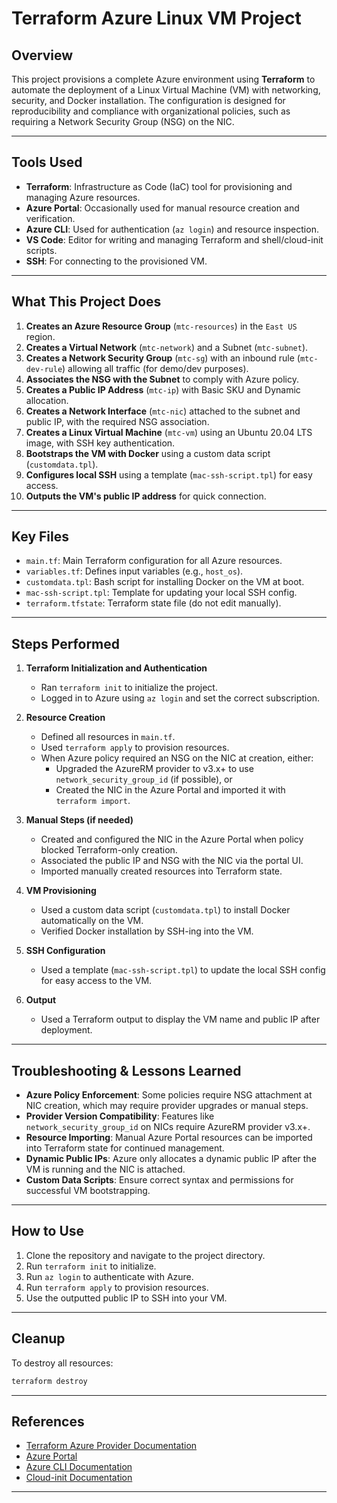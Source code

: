 # Terraform Azure Linux VM Project

## Overview

This project provisions a complete Azure environment using **Terraform** to automate the deployment of a Linux Virtual Machine (VM) with networking, security, and Docker installation. The configuration is designed for reproducibility and compliance with organizational policies, such as requiring a Network Security Group (NSG) on the NIC.

---

## Tools Used

- **Terraform**: Infrastructure as Code (IaC) tool for provisioning and managing Azure resources.
- **Azure Portal**: Occasionally used for manual resource creation and verification.
- **Azure CLI**: Used for authentication (`az login`) and resource inspection.
- **VS Code**: Editor for writing and managing Terraform and shell/cloud-init scripts.
- **SSH**: For connecting to the provisioned VM.

---

## What This Project Does

1. **Creates an Azure Resource Group** (`mtc-resources`) in the `East US` region.
2. **Creates a Virtual Network** (`mtc-network`) and a Subnet (`mtc-subnet`).
3. **Creates a Network Security Group** (`mtc-sg`) with an inbound rule (`mtc-dev-rule`) allowing all traffic (for demo/dev purposes).
4. **Associates the NSG with the Subnet** to comply with Azure policy.
5. **Creates a Public IP Address** (`mtc-ip`) with Basic SKU and Dynamic allocation.
6. **Creates a Network Interface** (`mtc-nic`) attached to the subnet and public IP, with the required NSG association.
7. **Creates a Linux Virtual Machine** (`mtc-vm`) using an Ubuntu 20.04 LTS image, with SSH key authentication.
8. **Bootstraps the VM with Docker** using a custom data script (`customdata.tpl`).
9. **Configures local SSH** using a template (`mac-ssh-script.tpl`) for easy access.
10. **Outputs the VM's public IP address** for quick connection.

---

## Key Files

- `main.tf`: Main Terraform configuration for all Azure resources.
- `variables.tf`: Defines input variables (e.g., `host_os`).
- `customdata.tpl`: Bash script for installing Docker on the VM at boot.
- `mac-ssh-script.tpl`: Template for updating your local SSH config.
- `terraform.tfstate`: Terraform state file (do not edit manually).

---

## Steps Performed

1. **Terraform Initialization and Authentication**
   - Ran `terraform init` to initialize the project.
   - Logged in to Azure using `az login` and set the correct subscription.

2. **Resource Creation**
   - Defined all resources in `main.tf`.
   - Used `terraform apply` to provision resources.
   - When Azure policy required an NSG on the NIC at creation, either:
     - Upgraded the AzureRM provider to v3.x+ to use `network_security_group_id` (if possible), or
     - Created the NIC in the Azure Portal and imported it with `terraform import`.

3. **Manual Steps (if needed)**
   - Created and configured the NIC in the Azure Portal when policy blocked Terraform-only creation.
   - Associated the public IP and NSG with the NIC via the portal UI.
   - Imported manually created resources into Terraform state.

4. **VM Provisioning**
   - Used a custom data script (`customdata.tpl`) to install Docker automatically on the VM.
   - Verified Docker installation by SSH-ing into the VM.

5. **SSH Configuration**
   - Used a template (`mac-ssh-script.tpl`) to update the local SSH config for easy access to the VM.

6. **Output**
   - Used a Terraform output to display the VM name and public IP after deployment.

---

## Troubleshooting & Lessons Learned

- **Azure Policy Enforcement**: Some policies require NSG attachment at NIC creation, which may require provider upgrades or manual steps.
- **Provider Version Compatibility**: Features like `network_security_group_id` on NICs require AzureRM provider v3.x+.
- **Resource Importing**: Manual Azure Portal resources can be imported into Terraform state for continued management.
- **Dynamic Public IPs**: Azure only allocates a dynamic public IP after the VM is running and the NIC is attached.
- **Custom Data Scripts**: Ensure correct syntax and permissions for successful VM bootstrapping.

---

## How to Use

1. Clone the repository and navigate to the project directory.
2. Run `terraform init` to initialize.
3. Run `az login` to authenticate with Azure.
4. Run `terraform apply` to provision resources.
5. Use the outputted public IP to SSH into your VM.

---

## Cleanup

To destroy all resources:

```sh
terraform destroy
```

---

## References

- [Terraform Azure Provider Documentation](https://registry.terraform.io/providers/hashicorp/azurerm/latest/docs)
- [Azure Portal](https://portal.azure.com)
- [Azure CLI Documentation](https://learn.microsoft.com/en-us/cli/azure/)
- [Cloud-init Documentation](https://cloud-init.io/)

---